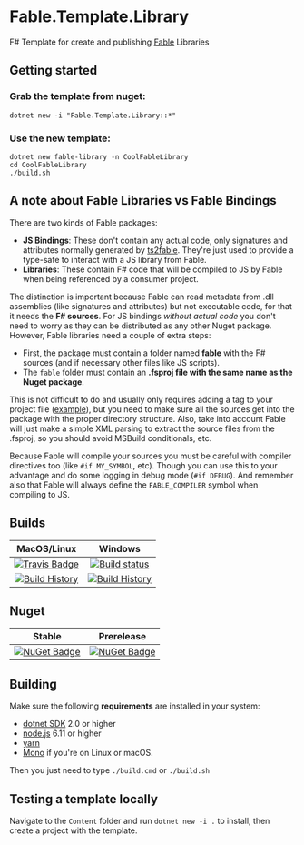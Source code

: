 # Fable.Template.Library
F# Template for create and publishing [Fable](https://github.com/fable-compiler/Fable) Libraries


## Getting started

### Grab the template from nuget:

```
dotnet new -i "Fable.Template.Library::*"
```

### Use the new template:

```
dotnet new fable-library -n CoolFableLibrary
cd CoolFableLibrary
./build.sh
```

## A note about Fable Libraries vs Fable Bindings

There are two kinds of Fable packages:

- **JS Bindings**: These don't contain any actual code, only signatures and attributes normally generated by [ts2fable](https://www.npmjs.com/package/ts2fable). They're just used to provide a type-safe to interact with a JS library from Fable.
- **Libraries**: These contain F# code that will be compiled to JS by Fable when being referenced by a consumer project.

The distinction is important because Fable can read metadata from .dll assemblies (like signatures and attributes) but not executable code, for that it needs the **F# sources**. For JS bindings _without actual code_ you don't need to worry as they can be distributed as any other Nuget package. However, Fable libraries need a couple of extra steps:

- First, the package must contain a folder named **fable** with the F# sources (and if necessary other files like JS scripts).
- The `fable` folder must contain an **.fsproj file with the same name as the Nuget package**.

This is not difficult to do and usually only requires adding a tag to your project file ([example](https://github.com/fable-compiler/fable-react-native/blob/6a7cc0e5074b985ef94e49a631cb8285eb9950c8/src/Fable.React.Native.fsproj#L32-L34)), but you need to make sure all the sources get into the package with the proper directory structure. Also, take into account Fable will just make a simple XML parsing to extract the source files from the .fsproj, so you should avoid MSBuild conditionals, etc.

Because Fable will compile your sources you must be careful with compiler directives too (like `#if MY_SYMBOL`, etc). Though you can use this to your advantage and do some logging in debug mode (`#if DEBUG`). And remember also that Fable will always define the `FABLE_COMPILER` symbol when compiling to JS.

## Builds

MacOS/Linux | Windows
:---: | :---:
[![Travis Badge](https://travis-ci.org/TheAngryByrd/Fable.Template.Library.svg?branch=master)](https://travis-ci.org/TheAngryByrd/Fable.Template.Library) | [![Build status](https://ci.appveyor.com/api/projects/status/github/TheAngryByrd/Fable.Template.Library?svg=true)](https://ci.appveyor.com/project/TheAngryByrd/fable-template-library)
[![Build History](https://buildstats.info/travisci/chart/TheAngryByrd/Fable.Template.Library)](https://travis-ci.org/TheAngryByrd/Fable.Template.Library/builds) | [![Build History](https://buildstats.info/appveyor/chart/TheAngryByrd/fable-template-library)](https://ci.appveyor.com/project/TheAngryByrd/fable-template-library)

## Nuget


Stable | Prerelease
:---: | :---:
[![NuGet Badge](https://buildstats.info/nuget/Fable.Template.Library)](https://www.nuget.org/packages/Fable.Template.Library/) | [![NuGet Badge](https://buildstats.info/nuget/Fable.Template.Library?includePreReleases=true)](https://www.nuget.org/packages/Fable.Template.Library/)

## Building

Make sure the following **requirements** are installed in your system:

* [dotnet SDK](https://www.microsoft.com/net/download/core) 2.0 or higher
* [node.js](https://nodejs.org) 6.11 or higher
* [yarn](https://yarnpkg.com)
* [Mono](http://www.mono-project.com/) if you're on Linux or macOS.

Then you just need to type `./build.cmd` or `./build.sh`

## Testing a template locally

Navigate to the `Content` folder and run `dotnet new -i .` to install, then create a project with the template.
